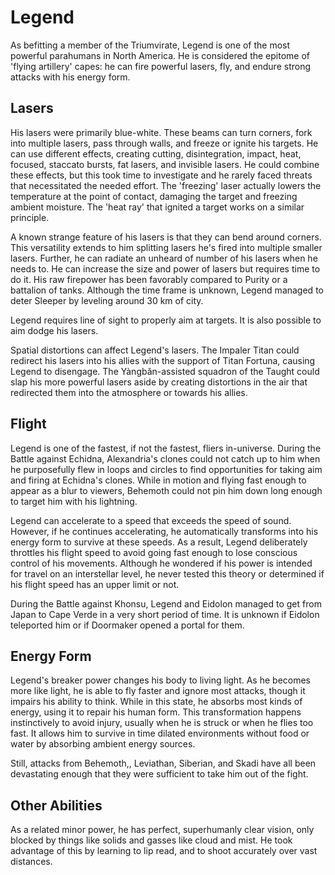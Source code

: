 # Legend
As befitting a member of the Triumvirate, Legend is one of the most powerful parahumans in North America. He is considered the epitome of 'flying artillery' capes: he can fire powerful lasers, fly, and endure strong attacks with his energy form.

## Lasers
His lasers were primarily blue-white. These beams can turn corners, fork into multiple lasers, pass through walls, and freeze or ignite his targets. He can use different effects, creating cutting, disintegration, impact, heat, focused, staccato bursts, fat lasers, and invisible lasers. He could combine these effects, but this took time to investigate and he rarely faced threats that necessitated the needed effort. The 'freezing' laser actually lowers the temperature at the point of contact, damaging the target and freezing ambient moisture. The 'heat ray' that ignited a target works on a similar principle.

A known strange feature of his lasers is that they can bend around corners. This versatility extends to him splitting lasers he's fired into multiple smaller lasers. Further, he can radiate an unheard of number of his lasers when he needs to. He can increase the size and power of lasers but requires time to do it. His raw firepower has been favorably compared to Purity or a battalion of tanks. Although the time frame is unknown, Legend managed to deter Sleeper by leveling around 30 km of city.

Legend requires line of sight to properly aim at targets. It is also possible to aim dodge his lasers.

Spatial distortions can affect Legend's lasers. The Impaler Titan could redirect his lasers into his allies with the support of Titan Fortuna, causing Legend to disengage. The Yàngbǎn-assisted squadron of the Taught could slap his more powerful lasers aside by creating distortions in the air that redirected them into the atmosphere or towards his allies.

## Flight
Legend is one of the fastest, if not the fastest, fliers in-universe. During the Battle against Echidna, Alexandria's clones could not catch up to him when he purposefully flew in loops and circles to find opportunities for taking aim and firing at Echidna's clones. While in motion and flying fast enough to appear as a blur to viewers, Behemoth could not pin him down long enough to target him with his lightning.

Legend can accelerate to a speed that exceeds the speed of sound. However, if he continues accelerating, he automatically transforms into his energy form to survive at these speeds. As a result, Legend deliberately throttles his flight speed to avoid going fast enough to lose conscious control of his movements. Although he wondered if his power is intended for travel on an interstellar level, he never tested this theory or determined if his flight speed has an upper limit or not.

During the Battle against Khonsu, Legend and Eidolon managed to get from Japan to Cape Verde in a very short period of time. It is unknown if Eidolon teleported him or if Doormaker opened a portal for them.

## Energy Form
Legend's breaker power changes his body to living light. As he becomes more like light, he is able to fly faster and ignore most attacks, though it impairs his ability to think. While in this state, he absorbs most kinds of energy, using it to repair his human form. This transformation happens instinctively to avoid injury, usually when he is struck or when he flies too fast. It allows him to survive in time dilated environments without food or water by absorbing ambient energy sources. 

Still, attacks from Behemoth,, Leviathan, Siberian, and Skadi have all been devastating enough that they were sufficient to take him out of the fight.

## Other Abilities
As a related minor power, he has perfect, superhumanly clear vision, only blocked by things like solids and gasses like cloud and mist. He took advantage of this by learning to lip read, and to shoot accurately over vast distances.
